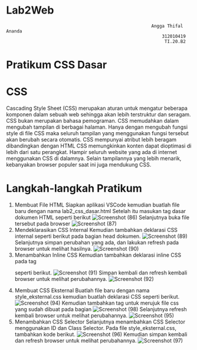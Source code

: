 # Lab2Web
                                                           Angga Thifal Ananda
                                                               312010419
                                                                TI.20.B2
                  
# Pratikum CSS Dasar

# CSS 

Cascading Style Sheet (CSS) merupakan aturan untuk mengatur beberapa komponen dalam sebuah
web sehingga akan lebih terstruktur dan seragam. CSS bukan merupakan bahasa pemograman. CSS
memudahkan dalam mengubah tampilan di berbagai halaman. Hanya dengan mengubah fungsi
style di file CSS maka seluruh tampilan yang menggunakan fungsi tersebut akan berubah secara
otomatis. CSS mempunyai atribut lebih beragam dibandingkan dengan HTML CSS memungkinkan
konten dapat dioptimasi di lebih dari satu perangkat. Hampir seluruh website yang ada di internet
menggunakan CSS di dalamnya. Selain tampilannya yang lebih menarik, kebanyakan browser
populer saat ini juga mendukung CSS.

# Langkah-langkah Pratikum

1. Membuat File HTML Siapkan aplikasi VSCode kemudian buatlah file baru dengan nama lab2_css_dasar.html Setelah itu masukan tag dasar dokumen HTML seperti berikut
![Screenshot (86)](https://user-images.githubusercontent.com/73052649/159261910-982f705e-764f-46b6-812d-cc4b36156548.png)
Selanjutnya buka file tersebut pada browser
![Screenshot (87)](https://user-images.githubusercontent.com/73052649/159262011-75e9f1d4-f37b-42e8-aaca-52b939b9b6d1.png)
2. Mendeklarasikan CSS Internal
Kemudian tambahkan deklarasi CSS internal seperti berikut pada bagian head dokumen.
![Screenshot (89)](https://user-images.githubusercontent.com/73052649/159262053-4a3c6858-d3c6-4278-96f9-8ed032831b14.png)
Selanjutnya simpan perubahan yang ada, dan lakukan refresh pada browser untuk melihat hasilnya.
![Screenshot (90)](https://user-images.githubusercontent.com/73052649/159262064-94613f9d-1234-405b-a0d8-a2df30766234.png)
3. Menambahkan Inline CSS
Kemudian tambahkan deklarasi inline CSS pada tag <p> seperti berikut.
![Screenshot (91)](https://user-images.githubusercontent.com/73052649/159262096-35431d82-b808-41cb-87d1-7979d4124df4.png)
Simpan kembali dan refresh kembali browser untuk melihat perubahannya.
![Screenshot (92)](https://user-images.githubusercontent.com/73052649/159262100-8155b333-ad9c-48f1-952c-fd2866499b03.png)
4. Membuat CSS Eksternal
Buatlah file baru dengan nama style_eksternal.css kemudian buatlah deklarasi CSS seperti berikut.
![Screenshot (94)](https://user-images.githubusercontent.com/73052649/159262211-1a23cf38-222c-4148-95cc-2bef3541697b.png)
Kemudian tambahkan tag <link> untuk merujuk file css yang sudah dibuat pada bagian <head>
![Screenshot (98)](https://user-images.githubusercontent.com/73052649/159262300-41f4882b-d805-44f9-8bd9-1e74f346f2c1.png)
Selanjutnya refresh kembali browser untuk melihat perubahannya.
![Screenshot (95)](https://user-images.githubusercontent.com/73052649/159262386-2327d5d5-bfe6-44f9-8d4b-c849296135d5.png)
5. Menambahkan CSS Selector
Selanjutnya menambahkan CSS Selector menggunakan ID dan Class Selector. Pada file
style_eksternal.css, tambahkan kode berikut.
![Screenshot (96)](https://user-images.githubusercontent.com/73052649/159262452-1bcc32f9-c9a6-47dd-a0c3-a8d25912b36a.png)
Kemudian simpan kembali dan refresh browser untuk melihat perubahannya.
![Screenshot (97)](https://user-images.githubusercontent.com/73052649/159262515-7d24eeb8-0d83-42fa-ad33-6be2916833e6.png)

  
  
